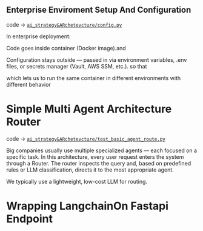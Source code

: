 ## Enterprise Enviroment Setup And Configuration 
code -> [`ai_strategy&ARchetevcture/config.py`](ai_strategy&ARchetevcture/config.py)


In enterprise deployment:

Code goes inside container (Docker image).and 

Configuration stays outside — passed in via environment variables, .env files, or secrets manager (Vault, AWS SSM, etc.). so that 


which  lets us to  run the same container in different environments with different behavior 


# Simple Multi Agent Architecture Router 
code -> [`ai_strategy&ARchetevcture/test_basic_agent_route.py`](ai_strategy&ARchetevcture/test_basic_agent_route.py)

Big companies usually use multiple specialized agents — each focused on a specific task.
In this architecture, every user request enters the system through a Router.
The router inspects the query and, based on predefined rules or LLM classification, directs it to the most appropriate agent.

We typically use a lightweight, low-cost LLM for routing.

# Wrapping LangchainOn Fastapi Endpoint 
